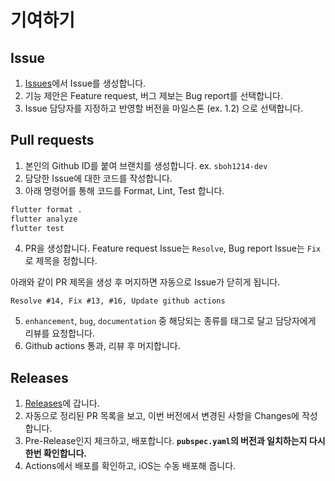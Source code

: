 # 기여하기

## Issue

1. [Issues](https://github.com/sparcs-kaist/otl-app/issues)에서 Issue를 생성합니다.
2. 기능 제안은 Feature request, 버그 제보는 Bug report를 선택합니다.
3. Issue 담당자를 지정하고 반영할 버전을 마일스톤 (ex. 1.2) 으로 선택합니다.

## Pull requests

1. 본인의 Github ID를 붙여 브랜치를 생성합니다. ex. `sboh1214-dev`
2. 담당한 Issue에 대한 코드를 작성합니다.
3. 아래 명령어를 통해 코드를 Format, Lint, Test 합니다.

```bash
flutter format .
flutter analyze
flutter test
```

4. PR을 생성합니다. Feature request Issue는 `Resolve`, Bug report Issue는 `Fix`로 제목을 정합니다.

아래와 같이 PR 제목을 생성 후 머지하면 자동으로 Issue가 닫히게 됩니다.

```
Resolve #14, Fix #13, #16, Update github actions
```

5. `enhancement`, `bug`, `documentation` 중 해당되는 종류를 태그로 달고 담당자에게 리뷰를 요청합니다.
6. Github actions 통과, 리뷰 후 머지합니다.

## Releases

1. [Releases](https://github.com/sparcs-kaist/otl-app/releases)에 갑니다.
2. 자동으로 정리된 PR 목록을 보고, 이번 버전에서 변경된 사항을 Changes에 작성합니다.
3. Pre-Release인지 체크하고, 배포합니다. **`pubspec.yaml`의 버전과 일치하는지 다시 한번 확인합니다.**
4. Actions에서 배포를 확인하고, iOS는 수동 배포해 줍니다.

